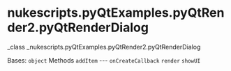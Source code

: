 # nukescripts.pyQtExamples.pyQtRender2.pyQtRenderDialog
_class _nukescripts.pyQtExamples.pyQtRender2.pyQtRenderDialog

Bases: `object`
Methods
`addItem` ---
`onCreateCallback`
`render`
`showUI`